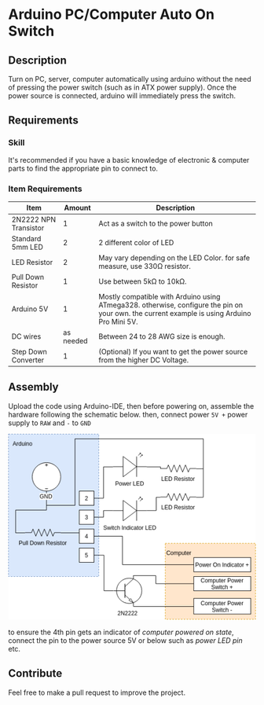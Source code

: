 # Arduino PC/Computer Auto On Switch
## Description
Turn on PC, server, computer automatically using arduino without the need of pressing the power switch (such as in ATX power supply). Once the power source is connected, arduino will immediately press the switch.


## Requirements
### Skill
It's recommended if you have a basic knowledge of electronic & computer parts to find the appropriate pin to connect to.

### Item Requirements

| Item                  | Amount    | Description                                                                                                                                 |
| --------------------- | --------- | ------------------------------------------------------------------------------------------------------------------------------------------- |
| 2N2222 NPN Transistor | 1         | Act as a switch to the power button                                                                                                         |
| Standard 5mm LED      | 2         | 2 different color of LED                                                                                                                    |
| LED Resistor          | 2         | May vary depending on the LED Color. for safe measure, use 330Ω resistor.                                                                   |
| Pull Down Resistor    | 1         | Use between 5kΩ to 10kΩ.                                                                                                                    |
| Arduino 5V            | 1         | Mostly compatible with Arduino using ATmega328. otherwise, configure the pin on your own. the current example is using Arduino Pro Mini 5V. |
| DC wires              | as needed | Between 24 to 28 AWG size is enough.                                                                                                        |
| Step Down Converter   | 1         | (Optional) If you want to get the power source from the higher DC Voltage.                                                                  |

## Assembly
Upload the code using Arduino-IDE, then before powering on, assemble the hardware following the schematic below.
then, connect power `5V +` power supply to `RAW` and `-` to `GND`


![Schematic](img/pcswitch.png)



to ensure the 4th pin gets an indicator of *computer powered on state*, connect the pin to the power source 5V or below such as *power LED pin* etc. 

## Contribute
Feel free to make a pull request to improve the project.
